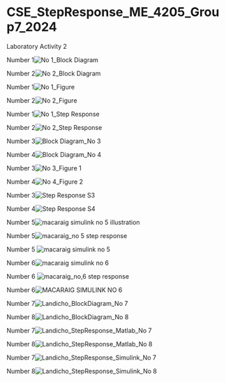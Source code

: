 # CSE_StepResponse_ME_4205_Group7_2024
Laboratory Activity 2

Number 1![No  1_Block Diagram](https://github.com/landichoqueen/CSE_StepResponse_ME_4205_Group7_2024/assets/159397770/9da9ff9d-8030-4bb0-b0d1-3c94da9e41c6)

Number 2![No  2_Block Diagram](https://github.com/landichoqueen/CSE_StepResponse_ME_4205_Group7_2024/assets/159397770/c6acfb68-4249-407d-b302-9fa2e99e6e71)

Number 1![No  1_Figure](https://github.com/landichoqueen/CSE_StepResponse_ME_4205_Group7_2024/assets/159397770/39db4ff0-8852-47b0-aa0a-93b13f748622)

Number 2![No  2_Figure](https://github.com/landichoqueen/CSE_StepResponse_ME_4205_Group7_2024/assets/159397770/5f877917-8ecc-4405-96f2-fc11861d1bdd)

Number 1![No  1_Step Response](https://github.com/landichoqueen/CSE_StepResponse_ME_4205_Group7_2024/assets/159397770/1f37557b-9bdc-4633-a1fa-605dc6bdfbe8)

Number 2![No  2_Step Response](https://github.com/landichoqueen/CSE_StepResponse_ME_4205_Group7_2024/assets/159397770/ba576689-f74b-49a8-ba04-144ad12238f6)

Number 3![Block Diagram_No  3](https://github.com/landichoqueen/CSE_StepResponse_ME_4205_Group7_2024/assets/159044674/f7176b25-32e0-449d-80f8-aa561bf8dd5c)

Number 4![Block Diagram_No  4](https://github.com/landichoqueen/CSE_StepResponse_ME_4205_Group7_2024/assets/159044674/fd01d3c2-4577-4efe-a290-6e71cd94d9c3)

Number 3![No  3_Figure 1](https://github.com/landichoqueen/CSE_StepResponse_ME_4205_Group7_2024/assets/159044674/dd8b85e1-20a2-47cf-94bd-7ab910f63fbc)

Number 4![No  4_Figure 2](https://github.com/landichoqueen/CSE_StepResponse_ME_4205_Group7_2024/assets/159044674/d230feeb-65a1-4866-bc14-5f54881e4c0e)

Number 3![Step Response S3](https://github.com/landichoqueen/CSE_StepResponse_ME_4205_Group7_2024/assets/159044674/a623cb0e-a150-44b8-b319-c5ae8c0ec343)

Number 4![Step Response S4](https://github.com/landichoqueen/CSE_StepResponse_ME_4205_Group7_2024/assets/159044674/f12a96dd-11b6-4ebb-a8a7-8cc498ee536d)

Number 5![macaraig simulink no  5 illustration](https://github.com/landichoqueen/CSE_StepResponse_ME_4205_Group7_2024/assets/159034563/9c40e7fa-6625-4458-a818-ae2821b4933c)

Number 5![macaraig_no 5 step response](https://github.com/landichoqueen/CSE_StepResponse_ME_4205_Group7_2024/assets/159034563/dbf847a3-dd45-4254-9e0c-bcbc90cdfea3)

Number 5 ![macaraig simulink no  5](https://github.com/landichoqueen/CSE_StepResponse_ME_4205_Group7_2024/assets/159034563/7d495002-2363-47d3-9fb4-4562fbccf6d7)

Number 6![macaraig simulink no  6](https://github.com/landichoqueen/CSE_StepResponse_ME_4205_Group7_2024/assets/159034563/6a9bc4d5-695a-4a49-a90b-397c32ef4aa4)

Number 6 ![macaraig_no,6 step response](https://github.com/landichoqueen/CSE_StepResponse_ME_4205_Group7_2024/assets/159034563/a0281dc0-8e1b-4099-a506-afe24545e3d0)

Number 6![MACARAIG SIMULINK NO 6](https://github.com/landichoqueen/CSE_StepResponse_ME_4205_Group7_2024/assets/159034563/6eff0906-5eb5-4d56-a408-6a1c14db1e99)


Number 7![Landicho_BlockDiagram_No 7](https://github.com/landichoqueen/CSE_StepResponse_ME_4205_Group7_2024/assets/159035207/b4a67734-fbc0-4f97-83b7-ca95fccd8f0f)

Number 8![Landicho_BlockDiagram_No 8](https://github.com/landichoqueen/CSE_StepResponse_ME_4205_Group7_2024/assets/159035207/40ce5aed-7544-46e9-a1ae-5537487a5d19)

Number 7![Landicho_StepResponse_Matlab_No 7](https://github.com/landichoqueen/CSE_StepResponse_ME_4205_Group7_2024/assets/159035207/9b4cf719-4d3b-4955-88a2-49eb0bff0724)

Number 8![Landicho_StepResponse_Matlab_No 8](https://github.com/landichoqueen/CSE_StepResponse_ME_4205_Group7_2024/assets/159035207/290f4654-17e7-44e9-910c-cf4e72d6c0eb)

Number 7![Landicho_StepResponse_Simulink_No 7](https://github.com/landichoqueen/CSE_StepResponse_ME_4205_Group7_2024/assets/159035207/387fffb9-4524-4839-8d91-7462522d7f81)

Number 8![Landicho_StepResponse_Simulink_No 8](https://github.com/landichoqueen/CSE_StepResponse_ME_4205_Group7_2024/assets/159035207/1eee570d-b3c3-478c-bb2d-94824b8b9f96)


